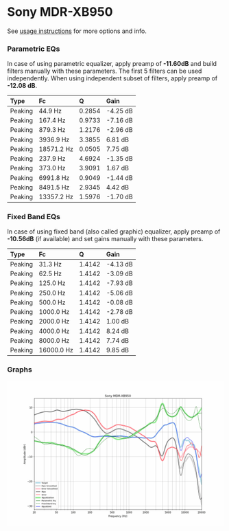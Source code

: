 # Sony MDR-XB950
See [usage instructions](https://github.com/jaakkopasanen/AutoEq#usage) for more options and info.

### Parametric EQs
In case of using parametric equalizer, apply preamp of **-11.60dB** and build filters manually
with these parameters. The first 5 filters can be used independently.
When using independent subset of filters, apply preamp of **-12.08 dB**.

| Type    | Fc         |      Q | Gain     |
|:--------|:-----------|:-------|:---------|
| Peaking | 44.9 Hz    | 0.2854 | -4.25 dB |
| Peaking | 167.4 Hz   | 0.9733 | -7.16 dB |
| Peaking | 879.3 Hz   | 1.2176 | -2.96 dB |
| Peaking | 3936.9 Hz  | 3.3855 | 6.81 dB  |
| Peaking | 18571.2 Hz | 0.0505 | 7.75 dB  |
| Peaking | 237.9 Hz   | 4.6924 | -1.35 dB |
| Peaking | 373.0 Hz   | 3.9091 | 1.67 dB  |
| Peaking | 6991.8 Hz  | 0.9049 | -1.44 dB |
| Peaking | 8491.5 Hz  | 2.9345 | 4.42 dB  |
| Peaking | 13357.2 Hz | 1.5976 | -1.70 dB |

### Fixed Band EQs
In case of using fixed band (also called graphic) equalizer, apply preamp of **-10.56dB**
(if available) and set gains manually with these parameters.

| Type    | Fc         |      Q | Gain     |
|:--------|:-----------|:-------|:---------|
| Peaking | 31.3 Hz    | 1.4142 | -4.13 dB |
| Peaking | 62.5 Hz    | 1.4142 | -3.09 dB |
| Peaking | 125.0 Hz   | 1.4142 | -7.93 dB |
| Peaking | 250.0 Hz   | 1.4142 | -5.06 dB |
| Peaking | 500.0 Hz   | 1.4142 | -0.08 dB |
| Peaking | 1000.0 Hz  | 1.4142 | -2.78 dB |
| Peaking | 2000.0 Hz  | 1.4142 | 1.00 dB  |
| Peaking | 4000.0 Hz  | 1.4142 | 8.24 dB  |
| Peaking | 8000.0 Hz  | 1.4142 | 7.74 dB  |
| Peaking | 16000.0 Hz | 1.4142 | 9.85 dB  |

### Graphs
![](./Sony%20MDR-XB950.png)